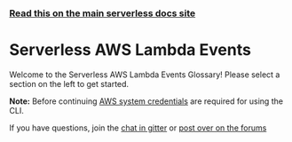 <!--
title: Serverless - AWS Lambda - Events
menuText: AWS
layout: Doc
-->

<!-- DOCS-SITE-LINK:START automatically generated  -->
### [Read this on the main serverless docs site](https://www.serverless.com/framework/docs/providers/aws/events/)
<!-- DOCS-SITE-LINK:END -->

# Serverless AWS Lambda Events

Welcome to the Serverless AWS Lambda Events Glossary!  Please select a section on the left to get started.

**Note:** Before continuing [AWS system credentials](./guide/credentials/) are required for using the CLI.

If you have questions, join the [chat in gitter](https://gitter.im/serverless/serverless) or [post over on the forums](https://gitter.im/serverless/serverless)
